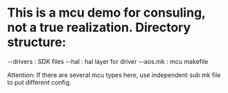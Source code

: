 This is a mcu demo for consuling, not a true realization.
Directory structure:
==============================================
--drivers           : SDK files
--hal               : hal layer for driver
--aos.mk            : mcu makefile

Attention: If there are several mcu types here, use independent sub mk file to put different config.
